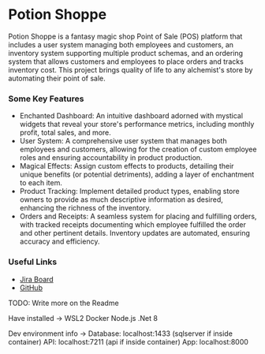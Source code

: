 # Potion Shoppe

Potion Shoppe is a fantasy magic shop Point of Sale (POS) platform that includes a user system managing both employees and customers, an inventory system supporting multiple product schemas, and an ordering system that allows customers and employees to place orders and tracks inventory cost. This project brings quality of life to any alchemist's store by automating their point of sale.

### Some Key Features

-   Enchanted Dashboard: An intuitive dashboard adorned with mystical widgets that reveal your store's performance metrics, including monthly profit, total sales, and more.
-   User System: A comprehensive user system that manages both employees and customers, allowing for the creation of custom employee roles and ensuring accountability in product production.
-   Magical Effects: Assign custom effects to products, detailing their unique benefits (or potential detriments), adding a layer of enchantment to each item.
-   Product Tracking: Implement detailed product types, enabling store owners to provide as much descriptive information as desired, enhancing the richness of the inventory.
-   Orders and Receipts: A seamless system for placing and fulfilling orders, with tracked receipts documenting which employee fulfilled the order and other pertinent details. Inventory updates are automated, ensuring accuracy and efficiency.

### Useful Links

-   [Jira Board](https://potionshoppe.atlassian.net/jira/software/projects/PS/boards/2)
-   [GitHub](https://github.com/devMichaelREdwards/PotionShoppe)

TODO: Write more on the Readme

Have installed ->
WSL2
Docker
Node.js
.Net 8

Dev environment info ->
Database: localhost:1433 (sqlserver if inside container)
API: localhost:7211 (api if inside container)
App: localhost:8000

